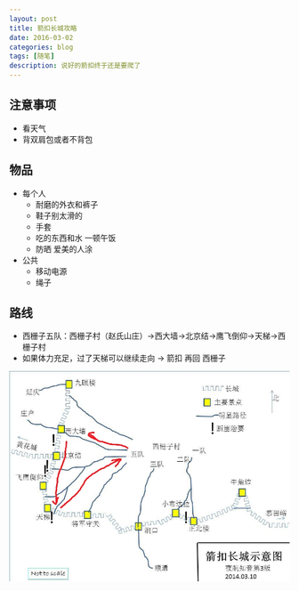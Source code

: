 ```yaml
---
layout: post
title: 箭扣长城攻略
date: 2016-03-02
categories: blog
tags: [随笔]
description: 说好的箭扣终于还是要爬了
---
```



## 注意事项

  - 看天气
  - 背双肩包或者不背包
  
## 物品

  - 每个人
    - 耐磨的外衣和裤子
    - 鞋子别太滑的
    - 手套 
    - 吃的东西和水 一顿午饭 
    - 防晒 爱美的人涂
  - 公共
    - 移动电源
    - 绳子
	
## 路线

  - 西栅子五队：西栅子村（赵氏山庄）->西大墙->北京结->鹰飞倒仰->天梯->西栅子村
  - 如果体力充足，过了天梯可以继续走向 -> 箭扣 再回 西栅子

![Alt text](/img/箭扣.jpg)
